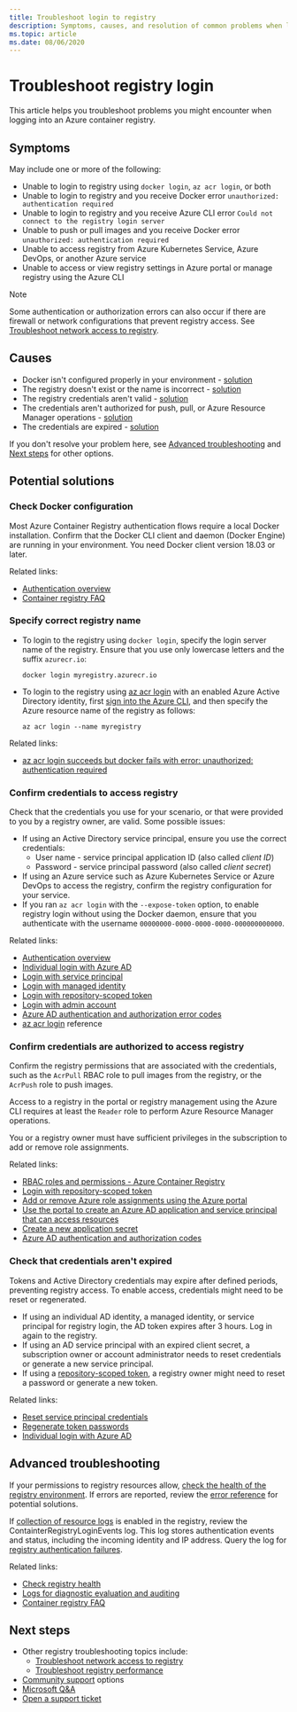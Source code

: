 ```yaml
---
title: Troubleshoot login to registry
description: Symptoms, causes, and resolution of common problems when logging into an Azure container registry
ms.topic: article
ms.date: 08/06/2020
---
```


# Troubleshoot registry login

This article helps you troubleshoot problems you might encounter when logging into an Azure container registry. 

## Symptoms

May include one or more of the following:

* Unable to login to registry using `docker login`, `az acr login`, or both
* Unable to login to registry and you receive Docker error `unauthorized: authentication required`
* Unable to login to registry and you receive Azure CLI error `Could not connect to the registry login server`
* Unable to push or pull images and you receive Docker error `unauthorized: authentication required`
* Unable to access registry from Azure Kubernetes Service, Azure DevOps, or another Azure service
* Unable to access or view registry settings in Azure portal or manage registry using the Azure CLI

> [!NOTE]
> Some authentication or authorization errors can also occur if there are firewall or network configurations that prevent registry access. See [Troubleshoot network access to registry](container-registry-troubleshoot-access.md).

## Causes

* Docker isn't configured properly in your environment - [solution](#check-docker-configuration)
* The registry doesn't exist or the name is incorrect - [solution](#specify-correct-registry-name)
* The registry credentials aren't valid - [solution](#confirm-credentials-to-access-registry)
* The credentials aren't authorized for push, pull, or Azure Resource Manager operations - [solution](#confirm-credentials-are-authorized-to-access-registry)
* The credentials are expired - [solution](#check-that-credentials-arent-expired)

If you don't resolve your problem here, see [Advanced troubleshooting](#advanced-troubleshooting) and [Next steps](#next-steps) for other options.

## Potential solutions

### Check Docker configuration

Most Azure Container Registry authentication flows require a local Docker installation. Confirm that the Docker CLI client and daemon (Docker Engine) are running in your environment. You need Docker client version 18.03 or later. 

Related links:

* [Authentication overview](container-registry-authentication.md#authentication-options)
* [Container registry FAQ](container-registry-faq.md)

### Specify correct registry name

* To login to the registry using `docker login`, specify the login server name of the registry. Ensure that you use only lowercase letters and the suffix `azurecr.io`:

  ```console
  docker login myregistry.azurecr.io
  ```

* To login to the registry using [az acr login](/cli/azure/acr#az-acr-login) with an enabled Azure Active Directory identity, first [sign into the Azure CLI](/cli/azure/authenticate-azure-cli), and then specify the Azure resource name of the registry as follows:

  ```azurecli
  az acr login --name myregistry
  ```

Related links:

* [az acr login succeeds but docker fails with error: unauthorized: authentication required](container-registry-faq.md#az-acr-login-succeeds-but-docker-fails-with-error-unauthorized-authentication-required )

### Confirm credentials to access registry

Check that the credentials you use for your scenario, or that were provided to you by a registry owner, are valid. Some possible issues:

* If using an Active Directory service principal, ensure you use the correct credentials:
  * User name - service principal application ID (also called *client ID*)
  * Password - service principal password (also called *client secret*)
* If using an Azure service such as Azure Kubernetes Service or Azure DevOps to access the registry, confirm the registry configuration for your service.
* If you ran `az acr login` with the `--expose-token` option, to enable registry login without using the Docker daemon, ensure that you authenticate with the username `00000000-0000-0000-0000-000000000000`.

Related links:

* [Authentication overview](container-registry-authentication.md#authentication-options)
* [Individual login with Azure AD](container-registry-authentication.md#individual-login-with-azure-ad)
* [Login with service principal](container-registry-auth-service-principal.md)
* [Login with managed identity](container-registry-authentication-managed-identity.md)
* [Login with repository-scoped token](container-registry-repository-scoped-permissions.md)
* [Login with admin account](container-registry-authentication.md#admin-account)
* [Azure AD authentication and authorization error codes](../active-directory/develop/reference-aadsts-error-codes.md)
* [az acr login](/cli/azure/acr#az-acr-login) reference

### Confirm credentials are authorized to access registry

Confirm the registry permissions that are associated with the credentials, such as the `AcrPull` RBAC role to pull images from the registry, or the `AcrPush` role to push images. 

Access to a registry in the portal or registry management using the Azure CLI requires at least the `Reader` role to perform Azure Resource Manager operations.

You or a registry owner must have sufficient privileges in the subscription to add or remove role assignments.

Related links:

* [RBAC roles and permissions - Azure Container Registry](container-registry-roles.md)
* [Login with repository-scoped token](container-registry-repository-scoped-permissions.md)
* [Add or remove Azure role assignments using the Azure portal](../role-based-access-control/role-assignments-portal.md)
* [Use the portal to create an Azure AD application and service principal that can access resources](../active-directory/develop/howto-create-service-principal-portal.md)
* [Create a new application secret](../active-directory/develop/howto-create-service-principal-portal.md#create-a-new-application-secret)
* [Azure AD authentication and authorization codes](../active-directory/develop/reference-aadsts-error-codes.md)

### Check that credentials aren't expired

Tokens and Active Directory credentials may expire after defined periods, preventing registry access. To enable access, credentials might need to be reset or regenerated.

* If using an individual AD identity, a managed identity, or service principal for registry login, the AD token expires after 3 hours. Log in again to the registry.  
* If using an AD service principal with an expired client secret, a subscription owner or account administrator needs to reset credentials or generate a new service principal.
* If using a [repository-scoped token](container-registry-repository-scoped-permissions.md), a registry owner might need to reset a password or generate a new token.

Related links:

* [Reset service principal credentials](/cli/azure/ad/sp/credential#az-ad-sp-credential-reset)
* [Regenerate token passwords](container-registry-repository-scoped-permissions.md#regenerate-token-passwords)
* [Individual login with Azure AD](container-registry-authentication.md#individual-login-with-azure-ad)

## Advanced troubleshooting

If your permissions to registry resources allow, [check the health of the registry environment](container-registry-check-health.md). If errors are reported, review the [error reference](container-registry-health-error-reference.md) for potential solutions.

If [collection of resource logs](container-registry-diagnostics-audit-logs.md) is enabled in the registry, review the ContainterRegistryLoginEvents log. This log stores authentication events and status, including the incoming identity and IP address. Query the log for [registry authentication failures](container-registry-diagnostics-audit-logs.md#registry-authentication-failures). 

Related links:

* [Check registry health](container-registry-check-health.md)
* [Logs for diagnostic evaluation and auditing](container-registry-diagnostics-audit-logs.md)
* [Container registry FAQ](container-registry-faq.md)

## Next steps

* Other registry troubleshooting topics include:
  * [Troubleshoot network access to registry](container-registry-troubleshoot-access.md)
  * [Troubleshoot registry performance](container-registry-troubleshoot-performance.md)
* [Community support](https://azure.microsoft.com/support/community/) options
* [Microsoft Q&A](https://docs.microsoft.com/answers/products/)
* [Open a support ticket](https://azure.microsoft.com/support/create-ticket/)


